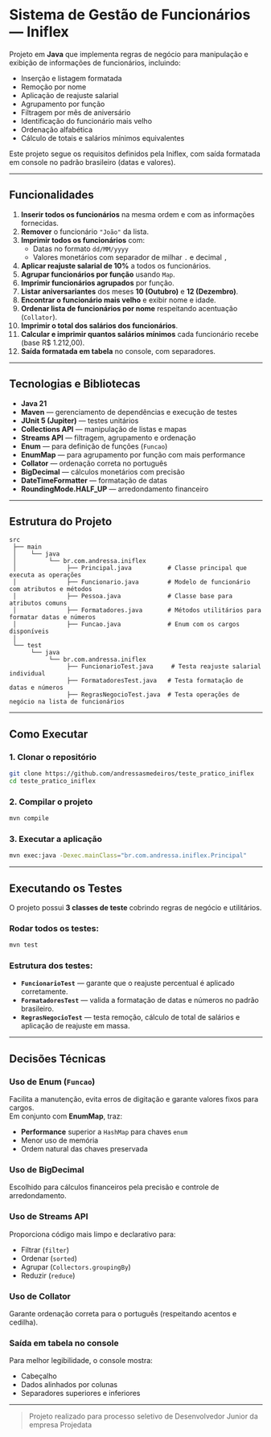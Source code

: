 # Sistema de Gestão de Funcionários — Iniflex

Projeto em **Java** que implementa regras de negócio para manipulação e exibição de informações de funcionários, incluindo:
- Inserção e listagem formatada
- Remoção por nome
- Aplicação de reajuste salarial
- Agrupamento por função
- Filtragem por mês de aniversário
- Identificação do funcionário mais velho
- Ordenação alfabética
- Cálculo de totais e salários mínimos equivalentes

Este projeto segue os requisitos definidos pela Iniflex, com saída formatada em console no padrão brasileiro (datas e valores).

---

## Funcionalidades

1. **Inserir todos os funcionários** na mesma ordem e com as informações fornecidas.
2. **Remover** o funcionário `"João"` da lista.
3. **Imprimir todos os funcionários** com:
    - Datas no formato `dd/MM/yyyy`
    - Valores monetários com separador de milhar `.` e decimal `,`
4. **Aplicar reajuste salarial de 10%** a todos os funcionários.
5. **Agrupar funcionários por função** usando `Map`.
6. **Imprimir funcionários agrupados** por função.
7. **Listar aniversariantes** dos meses **10 (Outubro)** e **12 (Dezembro)**.
8. **Encontrar o funcionário mais velho** e exibir nome e idade.
9. **Ordenar lista de funcionários por nome** respeitando acentuação (`Collator`).
10. **Imprimir o total dos salários dos funcionários**.
11. **Calcular e imprimir quantos salários mínimos** cada funcionário recebe (base R$ 1.212,00).
12. **Saída formatada em tabela** no console, com separadores.

---

## Tecnologias e Bibliotecas

- **Java 21**
- **Maven** — gerenciamento de dependências e execução de testes
- **JUnit 5 (Jupiter)** — testes unitários
- **Collections API** — manipulação de listas e mapas
- **Streams API** — filtragem, agrupamento e ordenação
- **Enum** — para definição de funções (`Funcao`)
- **EnumMap** — para agrupamento por função com mais performance
- **Collator** — ordenação correta no português
- **BigDecimal** — cálculos monetários com precisão
- **DateTimeFormatter** — formatação de datas
- **RoundingMode.HALF_UP** — arredondamento financeiro

---

## Estrutura do Projeto

```
src
 ├── main
 │    └── java
 │         └── br.com.andressa.iniflex
 │              ├── Principal.java          # Classe principal que executa as operações
 │              ├── Funcionario.java        # Modelo de funcionário com atributos e métodos
 │              ├── Pessoa.java             # Classe base para atributos comuns
 │              ├── Formatadores.java       # Métodos utilitários para formatar datas e números
 │              ├── Funcao.java             # Enum com os cargos disponíveis
 │
 └── test
      └── java
           └── br.com.andressa.iniflex
                ├── FuncionarioTest.java     # Testa reajuste salarial individual
                ├── FormatadoresTest.java   # Testa formatação de datas e números
                ├── RegrasNegocioTest.java  # Testa operações de negócio na lista de funcionários
```

---

## Como Executar

### 1. Clonar o repositório
```bash
git clone https://github.com/andressasmedeiros/teste_pratico_iniflex
cd teste_pratico_iniflex
```

### 2. Compilar o projeto
```bash
mvn compile
```

### 3. Executar a aplicação
```bash
mvn exec:java -Dexec.mainClass="br.com.andressa.iniflex.Principal"
```

---

## Executando os Testes

O projeto possui **3 classes de teste** cobrindo regras de negócio e utilitários.

### Rodar todos os testes:
```bash
mvn test
```

### Estrutura dos testes:
- **`FuncionarioTest`** — garante que o reajuste percentual é aplicado corretamente.
- **`FormatadoresTest`** — valida a formatação de datas e números no padrão brasileiro.
- **`RegrasNegocioTest`** — testa remoção, cálculo de total de salários e aplicação de reajuste em massa.

---

## Decisões Técnicas

### Uso de **Enum** (`Funcao`)
Facilita a manutenção, evita erros de digitação e garante valores fixos para cargos.  
Em conjunto com **EnumMap**, traz:
- **Performance** superior a `HashMap` para chaves `enum`
- Menor uso de memória
- Ordem natural das chaves preservada

### Uso de **BigDecimal**
Escolhido para cálculos financeiros pela precisão e controle de arredondamento.

### Uso de **Streams API**
Proporciona código mais limpo e declarativo para:
- Filtrar (`filter`)
- Ordenar (`sorted`)
- Agrupar (`Collectors.groupingBy`)
- Reduzir (`reduce`)

### Uso de **Collator**
Garante ordenação correta para o português (respeitando acentos e cedilha).

### Saída em **tabela no console**
Para melhor legibilidade, o console mostra:
- Cabeçalho
- Dados alinhados por colunas
- Separadores superiores e inferiores

---
> Projeto realizado para processo seletivo de Desenvolvedor Junior da empresa Projedata
